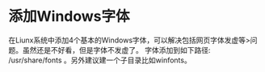# 添加Windows字体

在Liunx系统中添加4个基本的Windows字体，可以解决包括网页字体发虚等>问题。虽然还是不好看，但是字体不发虚了。
字体添加到如下路径:
/usr/share/fonts
。另外建议建一个子目录比如winfonts。
